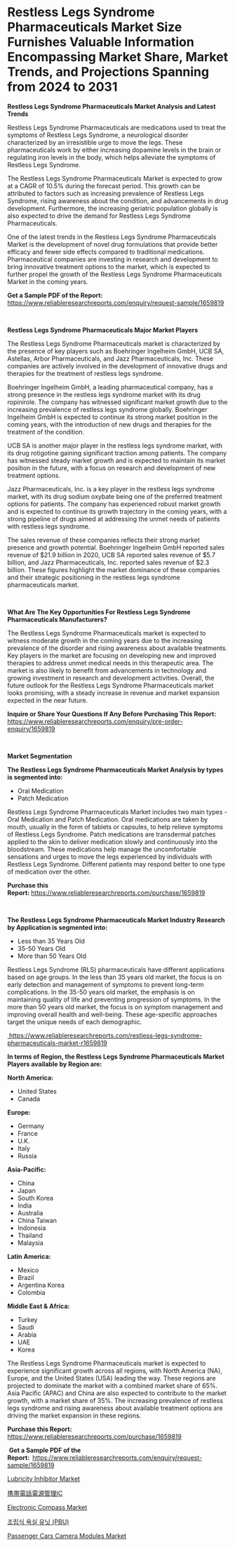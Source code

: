 <p><h1>Restless Legs Syndrome Pharmaceuticals Market Size Furnishes Valuable Information Encompassing Market Share, Market Trends, and Projections Spanning from 2024 to 2031</h1></p><p><strong>Restless Legs Syndrome Pharmaceuticals Market Analysis and Latest Trends</strong></p>
<p><p>Restless Legs Syndrome Pharmaceuticals are medications used to treat the symptoms of Restless Legs Syndrome, a neurological disorder characterized by an irresistible urge to move the legs. These pharmaceuticals work by either increasing dopamine levels in the brain or regulating iron levels in the body, which helps alleviate the symptoms of Restless Legs Syndrome.</p><p>The Restless Legs Syndrome Pharmaceuticals Market is expected to grow at a CAGR of 10.5% during the forecast period. This growth can be attributed to factors such as increasing prevalence of Restless Legs Syndrome, rising awareness about the condition, and advancements in drug development. Furthermore, the increasing geriatric population globally is also expected to drive the demand for Restless Legs Syndrome Pharmaceuticals.</p><p>One of the latest trends in the Restless Legs Syndrome Pharmaceuticals Market is the development of novel drug formulations that provide better efficacy and fewer side effects compared to traditional medications. Pharmaceutical companies are investing in research and development to bring innovative treatment options to the market, which is expected to further propel the growth of the Restless Legs Syndrome Pharmaceuticals Market in the coming years.</p></p>
<p><strong>Get a Sample PDF of the Report:&nbsp;</strong> <a href="https://www.reliableresearchreports.com/enquiry/request-sample/1659819">https://www.reliableresearchreports.com/enquiry/request-sample/1659819</a></p>
<p>&nbsp;</p>
<p><strong>Restless Legs Syndrome Pharmaceuticals Major Market Players</strong></p>
<p><p>The Restless Legs Syndrome Pharmaceuticals market is characterized by the presence of key players such as Boehringer Ingelheim GmbH, UCB SA, Astellas, Arbor Pharmaceuticals, and Jazz Pharmaceuticals, Inc. These companies are actively involved in the development of innovative drugs and therapies for the treatment of restless legs syndrome.</p><p>Boehringer Ingelheim GmbH, a leading pharmaceutical company, has a strong presence in the restless legs syndrome market with its drug ropinirole. The company has witnessed significant market growth due to the increasing prevalence of restless legs syndrome globally. Boehringer Ingelheim GmbH is expected to continue its strong market position in the coming years, with the introduction of new drugs and therapies for the treatment of the condition.</p><p>UCB SA is another major player in the restless legs syndrome market, with its drug rotigotine gaining significant traction among patients. The company has witnessed steady market growth and is expected to maintain its market position in the future, with a focus on research and development of new treatment options.</p><p>Jazz Pharmaceuticals, Inc. is a key player in the restless legs syndrome market, with its drug sodium oxybate being one of the preferred treatment options for patients. The company has experienced robust market growth and is expected to continue its growth trajectory in the coming years, with a strong pipeline of drugs aimed at addressing the unmet needs of patients with restless legs syndrome.</p><p>The sales revenue of these companies reflects their strong market presence and growth potential. Boehringer Ingelheim GmbH reported sales revenue of $21.9 billion in 2020, UCB SA reported sales revenue of $5.7 billion, and Jazz Pharmaceuticals, Inc. reported sales revenue of $2.3 billion. These figures highlight the market dominance of these companies and their strategic positioning in the restless legs syndrome pharmaceuticals market.</p></p>
<p>&nbsp;</p>
<p><strong>What Are The Key Opportunities For Restless Legs Syndrome Pharmaceuticals Manufacturers?</strong></p>
<p><p>The Restless Legs Syndrome Pharmaceuticals market is expected to witness moderate growth in the coming years due to the increasing prevalence of the disorder and rising awareness about available treatments. Key players in the market are focusing on developing new and improved therapies to address unmet medical needs in this therapeutic area. The market is also likely to benefit from advancements in technology and growing investment in research and development activities. Overall, the future outlook for the Restless Legs Syndrome Pharmaceuticals market looks promising, with a steady increase in revenue and market expansion expected in the near future.</p></p>
<p><strong>Inquire or Share Your Questions If Any Before Purchasing This Report:</strong> <a href="https://www.reliableresearchreports.com/enquiry/pre-order-enquiry/1659819">https://www.reliableresearchreports.com/enquiry/pre-order-enquiry/1659819</a></p>
<p>&nbsp;</p>
<p><strong>Market Segmentation</strong></p>
<p><strong>The Restless Legs Syndrome Pharmaceuticals Market Analysis by types is segmented into:</strong></p>
<p><ul><li>Oral Medication</li><li>Patch Medication</li></ul></p>
<p><p>Restless Legs Syndrome Pharmaceuticals Market includes two main types - Oral Medication and Patch Medication. Oral medications are taken by mouth, usually in the form of tablets or capsules, to help relieve symptoms of Restless Legs Syndrome. Patch medications are transdermal patches applied to the skin to deliver medication slowly and continuously into the bloodstream. These medications help manage the uncomfortable sensations and urges to move the legs experienced by individuals with Restless Legs Syndrome. Different patients may respond better to one type of medication over the other.</p></p>
<p><strong>Purchase this Report:&nbsp;</strong><a href="https://www.reliableresearchreports.com/purchase/1659819">https://www.reliableresearchreports.com/purchase/1659819</a></p>
<p>&nbsp;</p>
<p><strong>The Restless Legs Syndrome Pharmaceuticals Market Industry Research by Application is segmented into:</strong></p>
<p><ul><li>Less than 35 Years Old</li><li>35-50 Years Old</li><li>More than 50 Years Old</li></ul></p>
<p><p>Restless Legs Syndrome (RLS) pharmaceuticals have different applications based on age groups. In the less than 35 years old market, the focus is on early detection and management of symptoms to prevent long-term complications. In the 35-50 years old market, the emphasis is on maintaining quality of life and preventing progression of symptoms. In the more than 50 years old market, the focus is on symptom management and improving overall health and well-being. These age-specific approaches target the unique needs of each demographic.</p></p>
<p><a href="https://www.reliableresearchreports.com/restless-legs-syndrome-pharmaceuticals-market-r1659819">&nbsp;https://www.reliableresearchreports.com/restless-legs-syndrome-pharmaceuticals-market-r1659819</a></p>
<p><strong>In terms of Region, the Restless Legs Syndrome Pharmaceuticals Market Players available by Region are:</strong></p>
<p>
    <p> <strong> North America: </strong>
        <ul>
            <li>United States</li>
            <li>Canada</li>
        </ul>
        </p> 
    <p> <strong> Europe: </strong>
        <ul>
            <li>Germany</li>
            <li>France</li>
            <li>U.K.</li>
            <li>Italy</li>
            <li>Russia</li>
        </ul>
        </p> 
    <p> <strong> Asia-Pacific: </strong>
        <ul>
            <li>China</li>
            <li>Japan</li>
            <li>South Korea</li>
            <li>India</li>
            <li>Australia</li>
            <li>China Taiwan</li>
            <li>Indonesia</li>
            <li>Thailand</li>
            <li>Malaysia</li>
        </ul>
        </p> 
    <p> <strong> Latin America: </strong>
        <ul>
            <li>Mexico</li>
            <li>Brazil</li>
            <li>Argentina Korea</li>
            <li>Colombia</li>
        </ul>
        </p> 
    <p> <strong> Middle East & Africa: </strong>
        <ul>
            <li>Turkey</li>
            <li>Saudi</li>
            <li>Arabia</li>
            <li>UAE</li>
            <li>Korea</li>
        </ul>
    </p>
    </p>
<p><p>The Restless Legs Syndrome Pharmaceuticals market is expected to experience significant growth across all regions, with North America (NA), Europe, and the United States (USA) leading the way. These regions are projected to dominate the market with a combined market share of 65%. Asia Pacific (APAC) and China are also expected to contribute to the market growth, with a market share of 35%. The increasing prevalence of restless legs syndrome and rising awareness about available treatment options are driving the market expansion in these regions.</p></p>
<p><strong>Purchase this Report: </strong><a href="https://www.reliableresearchreports.com/purchase/1659819">https://www.reliableresearchreports.com/purchase/1659819</a></p>
<p>&nbsp;<strong>Get a Sample PDF of the Report:&nbsp;&nbsp;</strong><a href="https://www.reliableresearchreports.com/enquiry/request-sample/1659819">https://www.reliableresearchreports.com/enquiry/request-sample/1659819</a></p>
<p><strong></strong></p>
<p><p><a href="https://github.com/Whitneyboyettebo9kiw7yr13/Market-Research-Report-List-2/blob/main/lubricity-inhibitor-market.md">Lubricity Inhibitor Market</a></p><p><a href="https://github.com/CloydAbbott2023/Market-Research-Report-List-1/blob/main/632194196515.md">携帯電話電源管理IC</a></p><p><a href="https://issuu.com/reportprime-2/docs/electronic-compass-market-size-2030.pptx">Electronic Compass Market</a></p><p><a href="https://github.com/admichael111/Market-Research-Report-List-1/blob/main/949789788162.md">조립식 욕실 유닛 (PBU)</a></p><p><a href="https://github.com/RebekaAnderson14/Market-Research-Report-List-1/blob/main/passenger-cars-camera-modules-market.md">Passenger Cars Camera Modules Market</a></p></p>